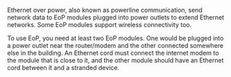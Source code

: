Ethernet over power, also known as powerline communication, send network data to EoP modules plugged into power outlets to extend Ethernet networks. Some EoP modules support wireless connectivity too.

To use EoP, you need at least two EoP modules. One would be plugged into a power outlet near the router/modem and the other connected somewhere else in the building. An Ethernet cord must connect the internet modem to the module that is close to it, and the other module should have an Ethernet cord between it and a stranded device.